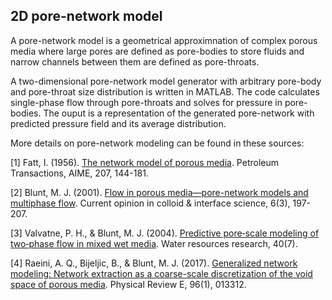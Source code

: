 ## 2D pore-network model

A pore-network model is a geometrical approximnation of complex porous media where large pores are defined as pore-bodies to store fluids and narrow channels between them are defined as pore-throats.

A two-dimensional pore-network model generator with arbitrary pore-body and pore-throat size distribution is written in MATLAB. The code calculates single-phase flow through pore-throats and solves for pressure in pore-bodies. The ouput is a representation of the generated pore-network with predicted pressure field and its average distribution.


More details on pore-network modeling can be found in these sources:

[1] Fatt, I. (1956). [The network model of porous media](https://www.onepetro.org/general/SPE-574-G). Petroleum Transactions, AIME, 207, 144-181.

[2] Blunt, M. J. (2001). [Flow in porous media—pore-network models and multiphase flow](https://doi.org/10.1016/S1359-0294(01)00084-X). Current opinion in colloid & interface science, 6(3), 197-207.

[3] Valvatne, P. H., & Blunt, M. J. (2004). [Predictive pore‐scale modeling of two‐phase flow in mixed wet media](https://doi.org/10.1029/2003WR002627). Water resources research, 40(7).

[4] Raeini, A. Q., Bijeljic, B., & Blunt, M. J. (2017). [Generalized network modeling: Network extraction as a coarse-scale discretization of the void space of porous media](https://journals.aps.org/pre/abstract/10.1103/PhysRevE.96.013312). Physical Review E, 96(1), 013312.

